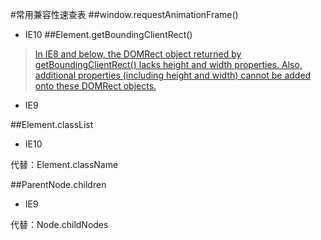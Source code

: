 #常用兼容性速查表
##window.requestAnimationFrame()
+ IE10
##Element.getBoundingClientRect()
> [In IE8 and below, the DOMRect object returned by getBoundingClientRect() lacks height and width properties. Also, additional properties (including height and width) cannot be added onto these DOMRect objects.](https://developer.mozilla.org/en-US/docs/Web/API/Element/getBoundingClientRect#Browser_compatibility)

+ IE9

##Element.classList
+ IE10

代替：Element.className

##ParentNode.children
+ IE9

代替：Node.childNodes
